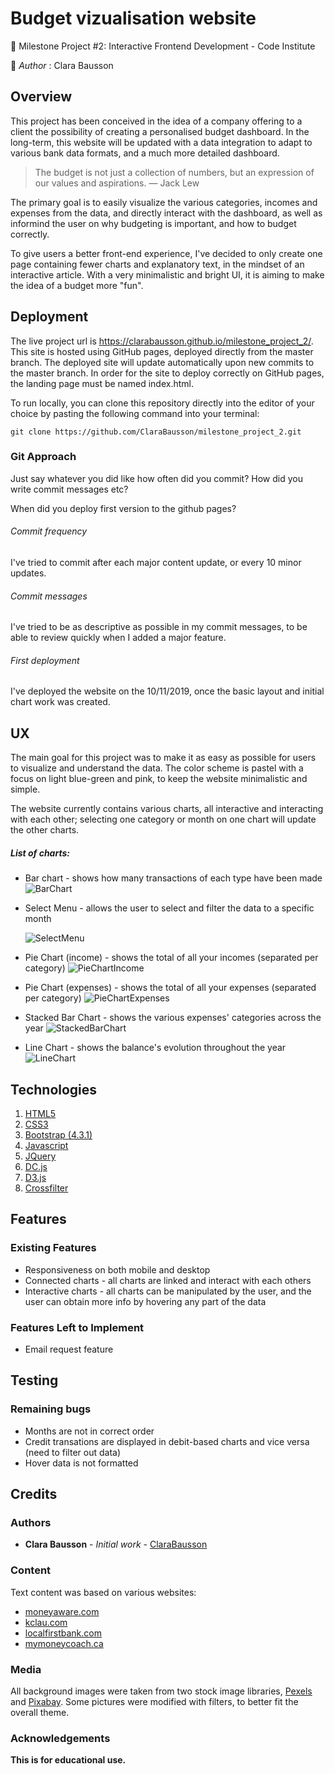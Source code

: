 # Budget vizualisation website
🔸 Milestone Project #2: Interactive Frontend Development - Code Institute

🔸 _Author_ : Clara Bausson  

## Overview
This project has been conceived in the idea of a company offering to a client the possibility of creating a personalised budget dashboard. In the long-term, this website will be updated with a data integration to adapt to various bank data formats, and a much more detailed dashboard.

> The budget is not just a collection of numbers, but an expression of our values and aspirations.
> — Jack Lew

The primary goal is to easily visualize the various categories, incomes and expenses from the data, and directly interact with the dashboard, as well as informind the user on why budgeting is important, and how to budget correctly.

To give users a better front-end experience, I've decided to only create one page containing fewer charts and explanatory text, in the mindset of an interactive article. With a very minimalistic and bright UI, it is aiming to make the idea of a budget more "fun".

## Deployment
The live project url is https://clarabausson.github.io/milestone_project_2/. 
This site is hosted using GitHub pages, deployed directly from the master branch. The deployed site will update automatically upon new commits to the master branch. In order for the site to deploy correctly on GitHub pages, the landing page must be named index.html.

To run locally, you can clone this repository directly into the editor of your choice by pasting the following command into your terminal:

`git clone https://github.com/ClaraBausson/milestone_project_2.git`

### Git Approach
Just say whatever you did like how often did you commit? How did you write commit messages etc?

When did you deploy first version to the github pages?

###### Commit frequency
I've tried to commit after each major content update, or every 10 minor updates.

###### Commit messages
I've tried to be as descriptive as possible in my commit messages, to be able to review quickly when I added a major feature.

###### First deployment
I've deployed the website on the 10/11/2019, once the basic layout and initial chart work was created.

## UX
The main goal for this project was to make it as easy as possible for users to visualize and understand the data. The color scheme is pastel with a focus on light blue-green and pink, to keep the website minimalistic and simple.

The website currently contains various charts, all interactive and interacting with each other; selecting one category or month on one chart will update the other charts.

##### List of charts:

- Bar chart - shows how many transactions of each type have been made
  ![BarChart](https://res.cloudinary.com/dqxvu3dz5/image/upload/v1574015466/MP2_README.md/Chart1_Barchart_transactions_zkb0z8.png)

- Select Menu - allows the user to select and filter the data to a specific month

  ![SelectMenu](https://res.cloudinary.com/dqxvu3dz5/image/upload/v1574015466/MP2_README.md/SelectMenu_lds1z9.png)

- Pie Chart (income) - shows the total of all your incomes (separated per category)
  ![PieChartIncome](https://res.cloudinary.com/dqxvu3dz5/image/upload/v1574015466/MP2_README.md/Chart2_Piechart_income_jocznr.png)

- Pie Chart (expenses) - shows the total of all your expenses (separated per category)
  ![PieChartExpenses](https://res.cloudinary.com/dqxvu3dz5/image/upload/v1574015529/MP2_README.md/Chart3_Piechart_expenses_mx5cxo.png)

- Stacked Bar Chart - shows the various expenses' categories across the year
  ![StackedBarChart](https://res.cloudinary.com/dqxvu3dz5/image/upload/v1574015466/MP2_README.md/Chart4_Stackchart_expenses_tceuo3.png)

- Line Chart - shows the balance's evolution throughout the year
  ![LineChart](https://res.cloudinary.com/dqxvu3dz5/image/upload/v1574015701/MP2_README.md/Chart5_Linechart_balance_tx3t9e.png)



## Technologies
1. [HTML5](https://en.wikipedia.org/wiki/HTML5)
2. [CSS3](https://en.wikipedia.org/wiki/Cascading_Style_Sheets)
3. [Bootstrap (4.3.1)](https://getbootstrap.com/)
4. [Javascript](https://en.wikipedia.org/wiki/JavaScript)
5. [JQuery](https://jquery.com/)
6. [DC.js](https://dc-js.github.io/dc.js/)
7. [D3.js](https://d3js.org/)
8. [Crossfilter](https://square.github.io/crossfilter/)

## Features

### Existing Features
* Responsiveness on both mobile and desktop
* Connected charts - all charts are linked and interact with each others
* Interactive charts - all charts can be manipulated by the user, and the user can obtain more info by hovering any part of the data

### Features Left to Implement
* Email request feature


## Testing

### Remaining bugs
* Months are not in correct order
* Credit transations are displayed in debit-based charts and vice versa (need to filter out data)
* Hover data is not formatted

## Credits

### Authors

* **Clara Bausson** - *Initial work* - [ClaraBausson](https://github.com/ClaraBausson)

### Content
Text content was based on various websites:
* [moneyaware.com](https://moneyaware.co.uk/2018/06/how-to-budget-your-money/)
* [kclau.com](https://kclau.com/wealth-management/3-types-of-income-active-portfolio-and-passive-income/)
* [localfirstbank.com](https://localfirstbank.com/content/personal-budget-categories/)
* [mymoneycoach.ca](https://www.mymoneycoach.ca/budgeting/what-is-a-budget-planning-forecasting)


### Media
All background images were taken from two stock image libraries, [Pexels](https://www.pexels.com/) and [Pixabay](https://pixabay.com/). Some pictures were modified with filters, to better fit the overall theme.

### Acknowledgements

**This is for educational use.** 